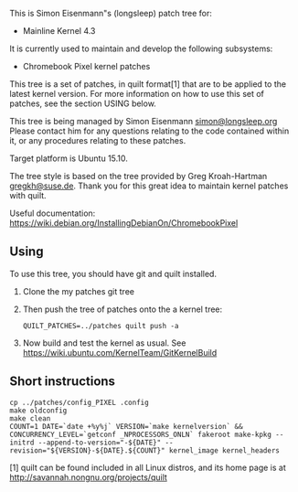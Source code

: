 This is Simon Eisenmann"s (longsleep) patch tree for:
  - Mainline Kernel 4.3

It is currently used to maintain and develop the following subsystems:
  - Chromebook Pixel kernel patches

This tree is a set of patches, in quilt format[1] that are to be applied
to the latest kernel version.  For more information on how to use this
set of patches, see the section USING below.

This tree is being managed by Simon Eisenmann <simon@longsleep.org>
Please contact him for any questions relating to the code contained
within it, or any procedures relating to these patches.

Target platform is Ubuntu 15.10.

The tree style is based on the tree provided by Greg Kroah-Hartman
<gregkh@suse.de>. Thank you for this great idea to maintain kernel
patches with quilt.

Useful documentation: https://wiki.debian.org/InstallingDebianOn/ChromebookPixel

## Using

To use this tree, you should have git and quilt installed.

1. Clone the my patches git tree

2. Then push the tree of patches onto the a kernel tree:

	`QUILT_PATCHES=../patches quilt push -a`

3. Now build and test the kernel as usual. See https://wiki.ubuntu.com/KernelTeam/GitKernelBuild

## Short instructions

	cp ../patches/config_PIXEL .config
	make oldconfig
	make clean
	COUNT=1 DATE=`date +%y%j` VERSION=`make kernelversion` && CONCURRENCY_LEVEL=`getconf _NPROCESSORS_ONLN` fakeroot make-kpkg --initrd --append-to-version="-${DATE}" --revision="${VERSION}-${DATE}.${COUNT}" kernel_image kernel_headers


[1] quilt can be found included in all Linux distros, and its home page
    is at http://savannah.nongnu.org/projects/quilt
